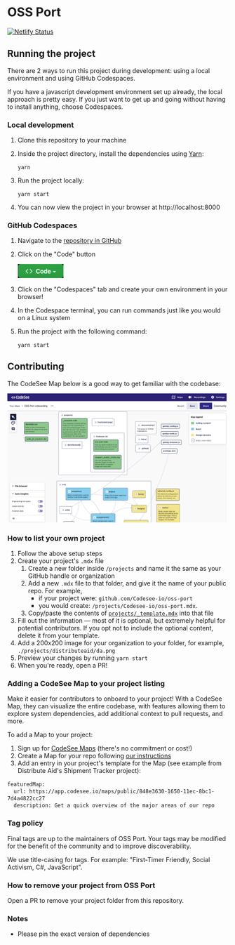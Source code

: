 # OSS Port

[![Netlify Status](https://api.netlify.com/api/v1/badges/02ace102-0025-4a8b-a68e-2eba2deb3bf5/deploy-status)](https://app.netlify.com/sites/gracious-sammet-0b4268/deploys)

## Running the project

There are 2 ways to run this project during development: using a local environment and using GitHub Codespaces.

If you have a javascript development environment set up already, the local approach is pretty easy. If you just want to get up and going without having to install anything, choose Codespaces.

### Local development

1. Clone this repository to your machine
1. Inside the project directory, install the dependencies using [Yarn](https://classic.yarnpkg.com/en/):

   ```shell
   yarn
   ```

1. Run the project locally:

   ```shell
   yarn start
   ```

1. You can now view the project in your browser at http://localhost:8000

### GitHub Codespaces

1. Navigate to the [repository in GitHub](https://github.com/codesee-io/oss-port)
1. Click on the "Code" button

   <img src="./docs/github-code-button.png" alt="Code button" width="104">

1. Click on the "Codespaces" tab and create your own environment in your browser!
1. In the Codespace terminal, you can run commands just like you would on a Linux system
1. Run the project with the following command:

   ```shell
   yarn start
   ```

## Contributing

The CodeSee Map below is a good way to get familiar with the codebase:

[<img alt="CodeSee Map preview" src="docs/codebase-map.png" width="500">](https://app.codesee.io/maps/public/848e3630-1650-11ec-8bc1-7d4a4822cc27)

### How to list your own project

1. Follow the above setup steps
1. Create your project's `.mdx` file
   1. Create a new folder inside `/projects` and name it the same as your GitHub handle or organization
   1. Add a new `.mdx` file to that folder, and give it the name of your public repo. For example,
      - if your project were: `github.com/Codesee-io/oss-port`
      - you would create: `/projects/Codesee-io/oss-port.mdx`.
   1. Copy/paste the contents of [`projects/_template.mdx`](https://raw.githubusercontent.com/Codesee-io/oss-port/main/projects/_template.mdx) into that file
1. Fill out the information — most of it is optional, but extremely helpful for potential contributors. If you opt not to include the optional content, delete it from your template.
1. Add a 200x200 image for your organization to your folder, for example, `./projects/distributeaid/da.png`
1. Preview your changes by running `yarn start`
1. When you're ready, open a PR!

### Adding a CodeSee Map to your project listing

Make it easier for contributors to onboard to your project! With a CodeSee Map, they can visualize the entire codebase, with features allowing them to explore system dependencies, add additional context to pull requests, and more.

To add a Map to your project:

1. Sign up for [CodeSee Maps](https://codesee.io) (there's no commitment or cost!)
1. Create a Map for your repo following [our instructions](https://docs.codesee.io/en/latest/)
1. Add an entry in your project's template for the Map (see example from Distribute Aid's Shipment Tracker project):

```
featuredMap:
  url: https://app.codesee.io/maps/public/848e3630-1650-11ec-8bc1-7d4a4822cc27
  description: Get a quick overview of the major areas of our repo
```

### Tag policy

Final tags are up to the maintainers of OSS Port. Your tags may be modified for the benefit of the community and to improve discoverability.

We use title-casing for tags. For example: "First-Timer Friendly, Social Activism, C#, JavaScript".

### How to remove your project from OSS Port

Open a PR to remove your project folder from this repository.

### Notes

- Please pin the exact version of dependencies
